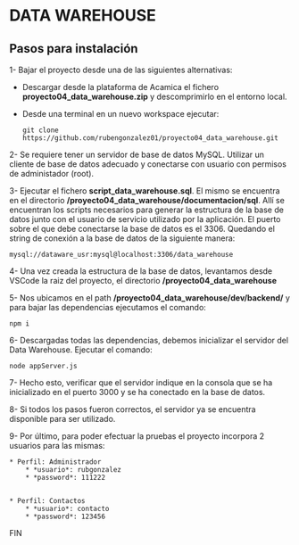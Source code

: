 # DATA WAREHOUSE

## Pasos para instalación

1- Bajar el proyecto desde una de las siguientes alternativas:
  * Descargar desde la plataforma de Acamica el fichero **proyecto04_data_warehouse.zip** y descomprimirlo en el entorno local.
  * Desde una terminal en un nuevo workspace ejecutar:
		
		git clone https://github.com/rubengonzalez01/proyecto04_data_warehouse.git
	
2- Se requiere tener un servidor de base de datos MySQL. Utilizar un cliente de base de datos adecuado y conectarse con usuario con permisos de administador (root). 

3- Ejecutar el fichero **script_data_warehouse.sql**. El mismo se encuentra en el directorio **/proyecto04_data_warehouse/documentacion/sql**. Allí se encuentran los scripts necesarios para generar la estructura de la base de datos junto con el usuario de servicio utilizado por la aplicación. El puerto sobre el que debe conectarse la base de datos es el 3306. Quedando el string de conexión a la base de datos de la siguiente manera:

	mysql://dataware_usr:mysql@localhost:3306/data_warehouse

4- Una vez creada la estructura de la base de datos, levantamos desde VSCode la raiz del proyecto, el directorio **/proyecto04_data_warehouse**

5- Nos ubicamos en el path **/proyecto04_data_warehouse/dev/backend/** y para bajar las dependencias ejecutamos el comando:

 	npm i

6- Descargadas todas las dependencias, debemos inicializar el servidor del Data Warehouse. Ejecutar el comando:

	node appServer.js

7- Hecho esto, verificar que el servidor indique en la consola que se ha inicializado en el puerto 3000 y se ha conectado en la base de datos.

8- Si todos los pasos fueron correctos, el servidor ya se encuentra disponible para ser utilizado.

9- Por último, para poder efectuar la pruebas el proyecto incorpora 2 usuarios para las mismas:

	* Perfil: Administrador
 		* *usuario*: rubgonzalez
 		* *password*: 111222
 
 
	* Perfil: Contactos
 		* *usuario*: contacto
 		* *password*: 123456
 


FIN
